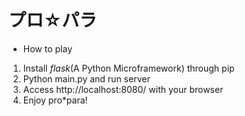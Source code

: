 # プロ☆パラ 
- How to play 
 1. Install *flask*(A Python Microframework) through pip
 1. Python main.py and run server
 1. Access http://localhost:8080/ with your browser
 1. Enjoy pro*para!

